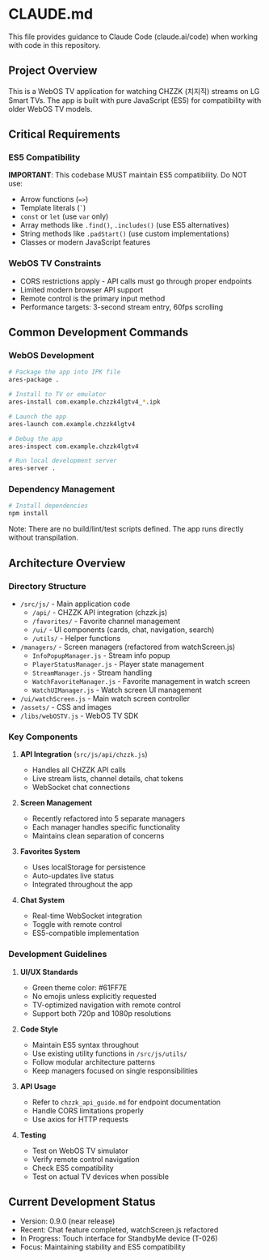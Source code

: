# CLAUDE.md

This file provides guidance to Claude Code (claude.ai/code) when working with code in this repository.

## Project Overview

This is a WebOS TV application for watching CHZZK (치지직) streams on LG Smart TVs. The app is built with pure JavaScript (ES5) for compatibility with older WebOS TV models.

## Critical Requirements

### ES5 Compatibility
**IMPORTANT**: This codebase MUST maintain ES5 compatibility. Do NOT use:
- Arrow functions (`=>`)
- Template literals (`` ` ``)
- `const` or `let` (use `var` only)
- Array methods like `.find()`, `.includes()` (use ES5 alternatives)
- String methods like `.padStart()` (use custom implementations)
- Classes or modern JavaScript features

### WebOS TV Constraints
- CORS restrictions apply - API calls must go through proper endpoints
- Limited modern browser API support
- Remote control is the primary input method
- Performance targets: 3-second stream entry, 60fps scrolling

## Common Development Commands

### WebOS Development
```bash
# Package the app into IPK file
ares-package .

# Install to TV or emulator
ares-install com.example.chzzk4lgtv4_*.ipk

# Launch the app
ares-launch com.example.chzzk4lgtv4

# Debug the app
ares-inspect com.example.chzzk4lgtv4

# Run local development server
ares-server .
```

### Dependency Management
```bash
# Install dependencies
npm install
```

Note: There are no build/lint/test scripts defined. The app runs directly without transpilation.

## Architecture Overview

### Directory Structure
- `/src/js/` - Main application code
  - `/api/` - CHZZK API integration (chzzk.js)
  - `/favorites/` - Favorite channel management
  - `/ui/` - UI components (cards, chat, navigation, search)
  - `/utils/` - Helper functions
- `/managers/` - Screen managers (refactored from watchScreen.js)
  - `InfoPopupManager.js` - Stream info popup
  - `PlayerStatusManager.js` - Player state management
  - `StreamManager.js` - Stream handling
  - `WatchFavoriteManager.js` - Favorite management in watch screen
  - `WatchUIManager.js` - Watch screen UI management
- `/ui/watchScreen.js` - Main watch screen controller
- `/assets/` - CSS and images
- `/libs/webOSTV.js` - WebOS TV SDK

### Key Components

1. **API Integration** (`src/js/api/chzzk.js`)
   - Handles all CHZZK API calls
   - Live stream lists, channel details, chat tokens
   - WebSocket chat connections

2. **Screen Management**
   - Recently refactored into 5 separate managers
   - Each manager handles specific functionality
   - Maintains clean separation of concerns

3. **Favorites System**
   - Uses localStorage for persistence
   - Auto-updates live status
   - Integrated throughout the app

4. **Chat System**
   - Real-time WebSocket integration
   - Toggle with remote control
   - ES5-compatible implementation

### Development Guidelines

1. **UI/UX Standards**
   - Green theme color: #61FF7E
   - No emojis unless explicitly requested
   - TV-optimized navigation with remote control
   - Support both 720p and 1080p resolutions

2. **Code Style**
   - Maintain ES5 syntax throughout
   - Use existing utility functions in `/src/js/utils/`
   - Follow modular architecture patterns
   - Keep managers focused on single responsibilities

3. **API Usage**
   - Refer to `chzzk_api_guide.md` for endpoint documentation
   - Handle CORS limitations properly
   - Use axios for HTTP requests

4. **Testing**
   - Test on WebOS TV simulator
   - Verify remote control navigation
   - Check ES5 compatibility
   - Test on actual TV devices when possible

## Current Development Status

- Version: 0.9.0 (near release)
- Recent: Chat feature completed, watchScreen.js refactored
- In Progress: Touch interface for StandbyMe device (T-026)
- Focus: Maintaining stability and ES5 compatibility